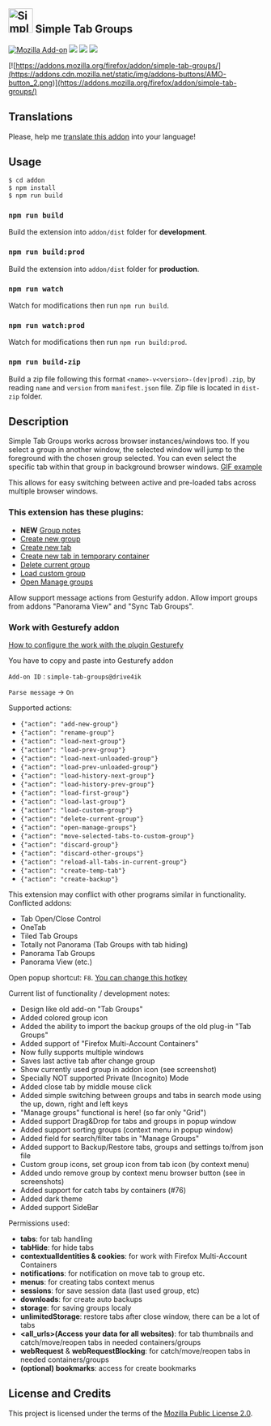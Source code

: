 <h2><a href="https://addons.mozilla.org/firefox/addon/simple-tab-groups/" target="_blank" rel="noopener noreferrer"><img width="48" src="https://rawgit.com/Drive4ik/simple-tab-groups/master/addon/src/icons/icon.svg" alt="Simple Tab Groups"></a> Simple Tab Groups</h2>

[![Mozilla Add-on](https://img.shields.io/amo/v/simple-tab-groups.svg)](https://addons.mozilla.org/firefox/addon/simple-tab-groups/) [![](https://img.shields.io/amo/d/simple-tab-groups.svg)](https://addons.mozilla.org/firefox/addon/simple-tab-groups/statistics/?last=365) [![](https://img.shields.io/amo/users/simple-tab-groups.svg)](https://addons.mozilla.org/firefox/addon/simple-tab-groups/statistics/usage/?last=365) [![](https://img.shields.io/amo/rating/simple-tab-groups.svg)](https://addons.mozilla.org/firefox/addon/simple-tab-groups/reviews/)

[![https://addons.mozilla.org/firefox/addon/simple-tab-groups/](https://addons.cdn.mozilla.net/static/img/addons-buttons/AMO-button_2.png)](https://addons.mozilla.org/firefox/addon/simple-tab-groups/)

## Translations

Please, help me [translate this addon](https://drive4ik.github.io/simple-tab-groups/translate/index.html) into your language!

## Usage

```bash
$ cd addon
$ npm install
$ npm run build
```

### `npm run build`

Build the extension into `addon/dist` folder for **development**.

### `npm run build:prod`

Build the extension into `addon/dist` folder for **production**.

### `npm run watch`

Watch for modifications then run `npm run build`.

### `npm run watch:prod`

Watch for modifications then run `npm run build:prod`.

### `npm run build-zip`

Build a zip file following this format `<name>-v<version>-(dev|prod).zip`, by reading `name` and `version` from `manifest.json` file.
Zip file is located in `dist-zip` folder.


## Description

Simple Tab Groups works across browser instances/windows too. If you select a group in another window, the selected window will jump to the foreground with the chosen group selected. You can even select the specific tab within that group in background browser windows. [GIF example](https://user-images.githubusercontent.com/7843031/33828871-806ccf6e-de76-11e7-9a0e-1ddfb97e878d.gif)

This allows for easy switching between active and pre-loaded tabs across multiple browser windows.

### This extension has these plugins:

 * **NEW** [Group notes](https://addons.mozilla.org/firefox/addon/stg-plugin-group-notes/)
 * [Create new group](https://addons.mozilla.org/firefox/addon/stg-plugin-create-new-group/)
 * [Create new tab](https://addons.mozilla.org/firefox/addon/stg-plugin-create-new-tab/)
 * [Create new tab in temporary container](https://addons.mozilla.org/firefox/addon/stg-plugin-create-temp-tab/)
 * [Delete current group](https://addons.mozilla.org/firefox/addon/stg-plugin-del-current-group/)
 * [Load custom group](https://addons.mozilla.org/firefox/addon/stg-plugin-load-custom-group/)
 * [Open Manage groups](https://addons.mozilla.org/firefox/addon/stg-plugin-manage-groups/)

Allow support message actions from Gesturify addon.
Allow import groups from addons "Panorama View" and "Sync Tab Groups".

### Work with Gesturefy addon
[How to configure the work with the plugin Gesturefy](https://user-images.githubusercontent.com/7843031/44263498-dffb1b00-a227-11e8-95c7-1b9474199ef0.png)

You have to copy and paste into Gesturefy addon

`Add-on ID` : `simple-tab-groups@drive4ik`

`Parse message` -> `On`

Supported actions:
* `{"action": "add-new-group"}`
* `{"action": "rename-group"}`
* `{"action": "load-next-group"}`
* `{"action": "load-prev-group"}`
* `{"action": "load-next-unloaded-group"}`
* `{"action": "load-prev-unloaded-group"}`
* `{"action": "load-history-next-group"}`
* `{"action": "load-history-prev-group"}`
* `{"action": "load-first-group"}`
* `{"action": "load-last-group"}`
* `{"action": "load-custom-group"}`
* `{"action": "delete-current-group"}`
* `{"action": "open-manage-groups"}`
* `{"action": "move-selected-tabs-to-custom-group"}`
* `{"action": "discard-group"}`
* `{"action": "discard-other-groups"}`
* `{"action": "reload-all-tabs-in-current-group"}`
* `{"action": "create-temp-tab"}`
* `{"action": "create-backup"}`


This extension may conflict with other programs similar in functionality.
Conflicted addons:
 * Tab Open/Close Control
 * OneTab
 * Tiled Tab Groups
 * Totally not Panorama (Tab Groups with tab hiding)
 * Panorama Tab Groups
 * Panorama View (etc.)

Open popup shortcut: `F8`. [You can change this hotkey](https://support.mozilla.org/kb/manage-extension-shortcuts-firefox)

Current list of functionality / development notes:

 * Design like old add-on "Tab Groups"
 * Added colored group icon
 * Added the ability to import the backup groups of the old plug-in "Tab Groups"
 * Added support of "Firefox Multi-Account Containers"
 * Now fully supports multiple windows
 * Saves last active tab after change group
 * Show currently used group in addon icon (see screenshot)
 * Specially NOT supported Private (Incognito) Mode
 * Added close tab by middle mouse click
 * Added simple switching between groups and tabs in search mode using the up, down, right and left keys
 * "Manage groups" functional is here! (so far only "Grid")
 * Added support Drag&Drop for tabs and groups in popup window
 * Added support sorting groups (context menu in popup window)
 * Added field for search/filter tabs in "Manage Groups"
 * Added support to Backup/Restore tabs, groups and settings to/from json file
 * Custom group icons, set group icon from tab icon (by context menu)
 * Added undo remove group by context menu browser button (see in screenshots)
 * Added support for catch tabs by containers (#76)
 * Added dark theme
 * Added support SideBar


Permissions used:
 * **tabs**: for tab handling
 * **tabHide**: for hide tabs
 * **contextualIdentities & cookies**: for work with Firefox Multi-Account Containers
 * **notifications**: for notification on move tab to group etc.
 * **menus**: for creating tabs context menus
 * **sessions**: for save session data (last used group, etc)
 * **downloads**: for create auto backups
 * **storage**: for saving groups localy
 * **unlimitedStorage**: restore tabs after close window, there can be a lot of tabs
 * **<all_urls>(Access your data for all websites)**: for tab thumbnails and catch/move/reopen tabs in needed containers/groups
 * **webRequest** & **webRequestBlocking**: for catch/move/reopen tabs in needed containers/groups</li>
 * **(optional) bookmarks**: access for create bookmarks

## License and Credits

This project is licensed under the terms of the [Mozilla Public License 2.0](LICENSE).
